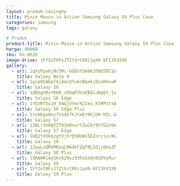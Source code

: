 ```yaml
---
layout: produk-casinghp
title: Minie Mouse in Action Samsung Galaxy S9 Plus Case
categories: samsung
tags: galaxy

# Produk
product-title: Minie Mouse in Action Samsung Galaxy S9 Plus Case
harga: 90000
sku: hn-0826
image-drive: 1FfZuT0FsJTZtXrCR0i1q49-bFI3Fd3Xb
gallery:
  - url: 1qXyPpx6jNcSMi-GGDvYS66K2PB8SOCSn
    title: Galaxy Note 8
  - url: 1gspQkWbpT4jAeLUfv6zBqakjDzsKHvwR
    title: Galaxy S6
  - url: 1dBbgV0xYKH9_vhOqP3VxEB4iuNqEh_1x
    title: Galaxy S6 Edge
  - url: 1YOzMThv3H_ENGjVYmrR2Ieu_K5MP5t5A
    title: Galaxy S6 Edge Plus
  - url: 1tnHbgx8nz7VsdkfhJtmEY86jUH-M2L-d
    title: Galaxy S7
  - url: 11NLr3nKWZZf83e0nurYZwCEr9VYG2s9e
    title: Galaxy S7 Edge
  - url: 16B2tVVk6zgtVjhrQ5HUW15EZnrz1os9L
    title: Galaxy S8
  - url: 1JayLuQMVMRxqLMAdkFZqf9LSQjjQUxZF
    title: Galaxy S8 Plus
  - url: 1XRNHRimzSKcK29sz93Po5X8hBSRVyRur
    title: Galaxy S9
  - url: 1FfZuT0FsJTZtXrCR0i1q49-bFI3Fd3Xb
    title: Galaxy S9 Plus
---
```

